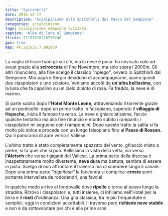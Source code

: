 ```yaml
---
title: "Spitzhörli"
date: 2016-12-17
description: "Scialpinismo allo Spitzhörli dal Passo del Sempione"
categories: scialpinismo
tags: scialpinismo sempione svizzera
caption: "Alba di luna al Sempione"
flickr: 72157678226796746
gps: true
map: 46.261656,7.982860
---
```


La voglia di tirare fuori gli sci c'è, ma la neve è poca: ha nevicato solo ad ovest grazie alla **sciroccata** di fine Novembre, ma solo sopra i 2000m. Gli altri rinunciano, alla fine scelgo il classico *"ripiego"*, ovvero lo Spitzhörli dal Sempione. Mio papà e Sergio decidono di accompagnarmi, siamo quindi due ciaspolatori e uno sciatore. Veniamo accolti da **un'alba bellissima,** con la luna che fa capolino su un cielo dipinto di rosa. Fa freddo, la neve è di marmo.

Si parte subito dopo **l'Hotel Monte Leone,** attraversando il torrente grazie ad un ponticello: dopo un primo tratto in falsopiano, superato il **villaggio di Hopsche,** inizia il famoso traverso. La neve è ghiacciatissima, faccio qualche tentativo ma alla fine rinuncio e monto subito i rampanti; i ciaspolatori mi seguono con i ramponcini. Dopo questo tratto la salita si fa molto più dolce e procede con un lungo falsopiano fino al **Passo di Rossen.** Qui il panorama di apre verso il Vallese. 

L'ultimo tratto è stato completamente spazzato del vento, ghiaccio misto a pietre, si fa quel che si può. Bellissima la vista della vetta, sia verso **l'Aletsch** che verso i giganti del Vallese. La prima parte della discesa è inaspettatamente molto divertente, **neve dura** ma battuta, sembra di essere in pista. Scelgo di non affrontare il traverso ma di scendere lungo il canale. Dopo una prima parte *"dignitosa"* la faccenda si complica: **crosta** semi-portante intervallata da rododendri, una favola!

In qualche modo arrivo al fondovalle dove **ripello** e torno al passo lungo la stradina. Ritrovo i ciaspolatori e, tutti insieme, ci infiliamo nell'Hotel per la birra e il **rösti** d'ordinanza. Una gita classica, tra le più frequentate e semplici, oggi in condizioni accettabili. Il traverso però **richiede neve stabile** e non è da sottovalutare per chi è alle prime armi.

